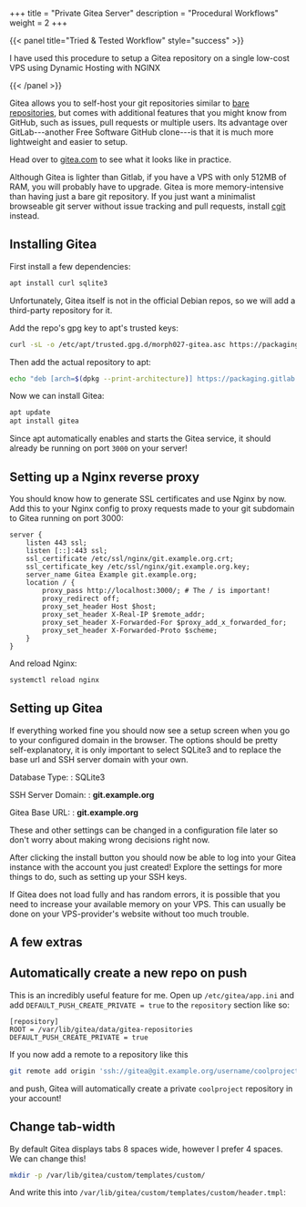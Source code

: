 +++
title = "Private Gitea Server"
description = "Procedural Workflows"
weight = 2
+++

{{< panel title="Tried & Tested Workflow" style="success" >}}

I have used this procedure to setup a Gitea repository on a single low-cost VPS using Dynamic Hosting with NGINX

{{< /panel >}}

Gitea allows you to self-host your git repositories similar to [bare
repositories](/git), but comes with additional features that you might know
from GitHub, such as issues, pull requests or multiple users. Its advantage
over GitLab---another Free Software GitHub clone---is that it is much more
lightweight and easier to setup.

Head over to [gitea.com](https://gitea.com) to see what it looks like in
practice.

Although Gitea is lighter than Gitlab, if you have a VPS with only 512MB of
RAM, you will probably have to upgrade. Gitea is more memory-intensive than
having just a bare git repository. If you just want a minimalist browseable git
server without  issue tracking and pull requests, install [cgit](/cgit)
instead.

## Installing Gitea

First install a few dependencies:

```sh
apt install curl sqlite3
```

Unfortunately, Gitea itself is not in the official Debian repos, so we
will add a third-party repository for it.

Add the repo\'s gpg key to apt\'s trusted keys:

```sh
curl -sL -o /etc/apt/trusted.gpg.d/morph027-gitea.asc https://packaging.gitlab.io/gitea/gpg.key
```

Then add the actual repository to apt:

```sh
echo "deb [arch=$(dpkg --print-architecture)] https://packaging.gitlab.io/gitea gitea main" > /etc/apt/sources.list.d/morph027-gitea.list
```

Now we can install Gitea:

```sh
apt update
apt install gitea
```

Since apt automatically enables and starts the Gitea service, it should
already be running on port `3000` on your server!

## Setting up a Nginx reverse proxy

You should know how to generate SSL certificates and use Nginx by now.
Add this to your Nginx config to proxy requests made to your git
subdomain to Gitea running on port 3000:

```nginx
server {
	listen 443 ssl;
	listen [::]:443 ssl;
	ssl_certificate /etc/ssl/nginx/git.example.org.crt;
	ssl_certificate_key /etc/ssl/nginx/git.example.org.key;
	server_name Gitea Example git.example.org;
	location / {
		proxy_pass http://localhost:3000/; # The / is important!
		proxy_redirect off;
		proxy_set_header Host $host;
		proxy_set_header X-Real-IP $remote_addr;
		proxy_set_header X-Forwarded-For $proxy_add_x_forwarded_for;
		proxy_set_header X-Forwarded-Proto $scheme;
	}
}
```


And reload Nginx:

```sh
systemctl reload nginx
```

## Setting up Gitea

If everything worked fine you should now see a setup screen when you go
to your configured domain in the browser. The options should be pretty
self-explanatory, it is only important to select SQLite3 and to replace
the base url and SSH server domain with your own.

Database Type:
:   SQLite3

SSH Server Domain:
:   **git.example.org**

Gitea Base URL:
:   **git.example.org**

These and other settings can be changed in a configuration file later so
don\'t worry about making wrong decisions right now.

After clicking the install button you should now be able to log into
your Gitea instance with the account you just created! Explore the
settings for more things to do, such as setting up your SSH keys.

If Gitea does not load fully and has random errors, it is possible that
you need to increase your available memory on your VPS. This can usually
be done on your VPS-provider\'s website without too much trouble.

## A few extras

## Automatically create a new repo on push

This is an incredibly useful feature for me. Open up
`/etc/gitea/app.ini` and add `DEFAULT_PUSH_CREATE_PRIVATE = true` to the
`repository` section like so:

```systemd
[repository]
ROOT = /var/lib/gitea/data/gitea-repositories
DEFAULT_PUSH_CREATE_PRIVATE = true
```

If you now add a remote to a repository like this

```sh
git remote add origin 'ssh://gitea@git.example.org/username/coolproject.git'
```

and push, Gitea will automatically create a private `coolproject`
repository in your account!

## Change tab-width

By default Gitea displays tabs 8 spaces wide, however I prefer 4 spaces.
We can change this!

```sh
mkdir -p /var/lib/gitea/custom/templates/custom/
```

And write this into
`/var/lib/gitea/custom/templates/custom/header.tmpl`:

